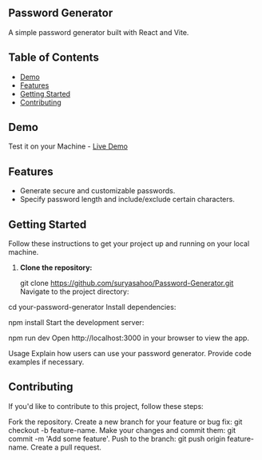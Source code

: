 ## Password Generator

A simple password generator built with React and Vite.

## Table of Contents

- [Demo](#demo)
- [Features](#features)
- [Getting Started](#getting-started)
- [Contributing](#contributing)

## Demo

Test it on your Machine -  [Live Demo](https://passwordgeneratorbysurya.netlify.app/)

## Features

- Generate secure and customizable passwords.
- Specify password length and include/exclude certain characters.


## Getting Started

Follow these instructions to get your project up and running on your local machine.

1. **Clone the repository:**

   git clone https://github.com/suryasahoo/Password-Generator.git
Navigate to the project directory:


cd your-password-generator
Install dependencies:


npm install
Start the development server:


npm run dev
Open http://localhost:3000 in your browser to view the app.

Usage
Explain how users can use your password generator. Provide code examples if necessary.


## Contributing
If you'd like to contribute to this project, follow these steps:

Fork the repository.
Create a new branch for your feature or bug fix: git checkout -b feature-name.
Make your changes and commit them: git commit -m 'Add some feature'.
Push to the branch: git push origin feature-name.
Create a pull request.
